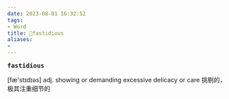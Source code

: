 ```yaml
---
date: 2023-08-01 16:32:52
tags: 
- Word
title: 📖fastidious
aliases: 
- 
---
```


<pre><strong>fastidious</strong></pre>

[fæ'stɪdɪəs]
adj. showing or demanding excessive delicacy or care 挑剔的，极其注重细节的

